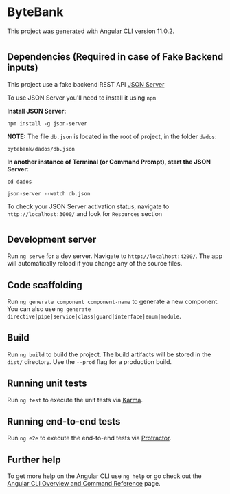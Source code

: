 # ByteBank

This project was generated with [Angular CLI](https://github.com/angular/angular-cli) version 11.0.2.

# 

## Dependencies (Required in case of Fake Backend inputs)

This project use a fake backend REST API [JSON Server](https://github.com/typicode/json-server)

To use JSON Server you'll need to install it using `npm`

**Install JSON Server:**

`npm install -g json-server`

**NOTE:** The file `db.json` is located in the root of project, in the folder `dados`:

`bytebank/dados/db.json`

**In another instance of Terminal (or Command Prompt), start the JSON Server:**

`cd dados`

`json-server --watch db.json`

To check your JSON Server activation status, navigate to `http://localhost:3000/` and look for `Resources` section

# 

## Development server

Run `ng serve` for a dev server. Navigate to `http://localhost:4200/`. The app will automatically reload if you change any of the source files.

## Code scaffolding

Run `ng generate component component-name` to generate a new component. You can also use `ng generate directive|pipe|service|class|guard|interface|enum|module`.

## Build

Run `ng build` to build the project. The build artifacts will be stored in the `dist/` directory. Use the `--prod` flag for a production build.

## Running unit tests

Run `ng test` to execute the unit tests via [Karma](https://karma-runner.github.io).

## Running end-to-end tests

Run `ng e2e` to execute the end-to-end tests via [Protractor](http://www.protractortest.org/).

## Further help

To get more help on the Angular CLI use `ng help` or go check out the [Angular CLI Overview and Command Reference](https://angular.io/cli) page.
